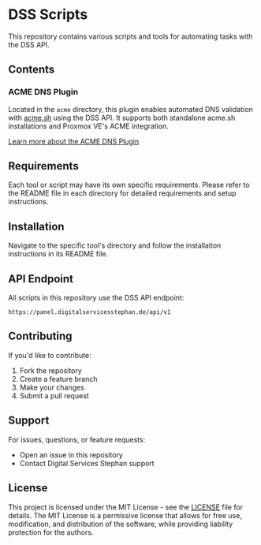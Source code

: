 # DSS Scripts

This repository contains various scripts and tools for automating tasks with the DSS API.

## Contents

### ACME DNS Plugin

Located in the `acme` directory, this plugin enables automated DNS validation with [acme.sh](https://github.com/acmesh-official/acme.sh) using the DSS API. It supports both standalone acme.sh installations and Proxmox VE's ACME integration.

[Learn more about the ACME DNS Plugin](acme/README.md)

## Requirements

Each tool or script may have its own specific requirements. Please refer to the README file in each directory for detailed requirements and setup instructions.

## Installation

Navigate to the specific tool's directory and follow the installation instructions in its README file.

## API Endpoint

All scripts in this repository use the DSS API endpoint:
```
https://panel.digitalservicesstephan.de/api/v1
```

## Contributing

If you'd like to contribute:

1. Fork the repository
2. Create a feature branch
3. Make your changes
4. Submit a pull request

## Support

For issues, questions, or feature requests:
- Open an issue in this repository
- Contact Digital Services Stephan support

## License

This project is licensed under the MIT License - see the [LICENSE](LICENSE) file for details. The MIT License is a permissive license that allows for free use, modification, and distribution of the software, while providing liability protection for the authors.
